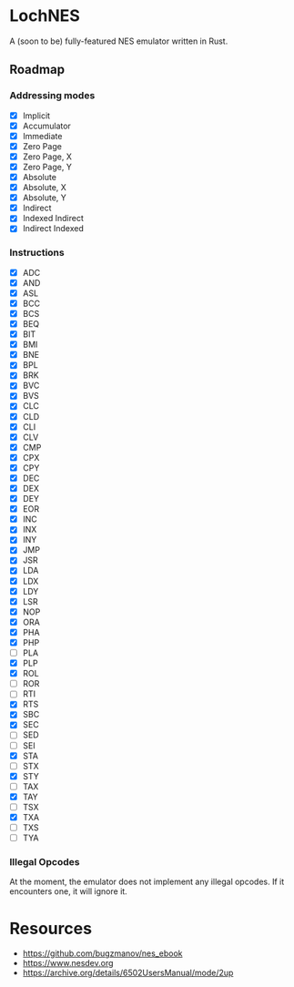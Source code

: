 # LochNES
A (soon to be) fully-featured NES emulator written in Rust. 

## Roadmap

### Addressing modes
- [x] Implicit
- [x] Accumulator
- [x] Immediate
- [x] Zero Page
- [x] Zero Page, X
- [x] Zero Page, Y
- [x] Absolute
- [x] Absolute, X
- [x] Absolute, Y
- [x] Indirect
- [x] Indexed Indirect
- [x] Indirect Indexed
### Instructions
- [X] ADC
- [X] AND
- [X] ASL
- [X] BCC
- [X] BCS
- [X] BEQ
- [X] BIT
- [X] BMI
- [X] BNE
- [X] BPL
- [X] BRK
- [X] BVC
- [X] BVS
- [X] CLC
- [X] CLD
- [X] CLI
- [X] CLV
- [X] CMP
- [X] CPX
- [X] CPY
- [X] DEC
- [X] DEX
- [X] DEY
- [X] EOR
- [X] INC
- [X] INX
- [X] INY
- [X] JMP
- [X] JSR
- [X] LDA
- [X] LDX
- [X] LDY
- [X] LSR
- [X] NOP
- [X] ORA
- [X] PHA
- [X] PHP
- [ ] PLA
- [X] PLP
- [X] ROL
- [ ] ROR
- [ ] RTI
- [X] RTS
- [X] SBC
- [X] SEC
- [ ] SED
- [ ] SEI
- [X] STA
- [ ] STX
- [X] STY
- [ ] TAX
- [X] TAY
- [ ] TSX
- [X] TXA
- [ ] TXS
- [ ] TYA

### Illegal Opcodes
At the moment, the emulator does not implement any illegal opcodes. If it encounters one, it will ignore it.

# Resources
- https://github.com/bugzmanov/nes_ebook
- https://www.nesdev.org
- https://archive.org/details/6502UsersManual/mode/2up
